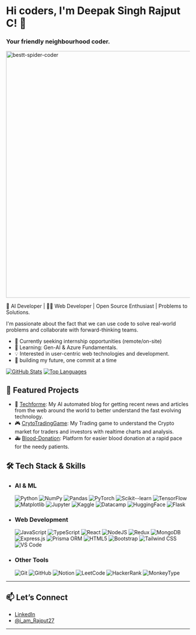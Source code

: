# Hi coders, I'm Deepak Singh Rajput C! 👋
### Your friendly neighbourhood coder. 

<img width="1011" height="674" alt="bestt-spider-coder" src="https://github.com/user-attachments/assets/dd94d869-b9ca-451f-b463-9c9f0c3e017e" />

🤖 AI Developer  | 👨‍💻 Web Developer | Open Source Enthusiast | Problems to Solutions.

I'm passionate about the fact that we can use code to solve real-world problems and collaborate with forward-thinking teams.
- 🔭 Currently seeking internship opportunities (remote/on-site)
- 🌱 Learning: Gen-AI & Azure Fundamentals.
- 💡 Interested in user-centric web technologies and development.
- 🤝 building my future, one commit at a time

[![GitHub Stats](https://github-readme-stats.vercel.app/api?username=DeepakSinghRajputC&show_icons=true&theme=radical)](https://github.com/DeepakSinghRajputC)                   [![Top Languages](https://github-readme-stats.vercel.app/api/top-langs/?username=DeepakSinghRajputC&layout=compact&theme=radical)](https://github.com/DeepakSinghRajputC)


## 🌟 Featured Projects
- 📰 [Techforme](https://github.com/DeepakSinghRajputC/Techforme): My AI automated blog for getting recent news and articles from the web around the world to better understand the fast evolving technology.
- 🎮 [CrytoTradingGame](https://github.com/DeepakSinghRajputC/Crypto-Trading-Game): My Trading game to understand the Crypto market for traders and investors with realtime charts and analysis.
- 🚑 [Blood-Donation](https://github.com/DeepakSinghRajputC/Blood-Donation): Platform for easier blood donation at a rapid pace for the needy patients.

## 🛠️ Tech Stack & Skills
- ### AI & ML
  ![Python](https://img.shields.io/badge/Python-%23306998?style=for-the-badge&logo=python&logoColor=white&labelColor=073659)
  ![NumPy](https://img.shields.io/badge/NumPy-%23013243?style=for-the-badge&logo=numpy&logoColor=white&labelColor=011E2A)
  ![Pandas](https://img.shields.io/badge/Pandas-%23150458?style=for-the-badge&logo=pandas&logoColor=white&labelColor=0A0322)
  ![PyTorch](https://img.shields.io/badge/PyTorch-%23EE4C2C?style=for-the-badge&logo=pytorch&logoColor=white&labelColor=000000)
  ![Scikit--learn](https://img.shields.io/badge/Scikit–learn-%23F7931E?style=for-the-badge&logo=scikit-learn&logoColor=white&labelColor=000000)
  ![TensorFlow](https://img.shields.io/badge/TensorFlow-C25E00?style=for-the-badge&logo=tensorflow&logoColor=white&labelColor=000000)
  ![Matplotlib](https://img.shields.io/badge/Matplotlib-000000?style=for-the-badge&logo=matplotlib&logoColor=white&labelColor=000000)
  ![Jupyter](https://img.shields.io/badge/Jupyter-B35409?style=for-the-badge&logo=jupyter&logoColor=white&labelColor=000000)
  ![Kaggle](https://img.shields.io/badge/Kaggle-188CBF?style=for-the-badge&logo=kaggle&logoColor=white&labelColor=000000)
  ![Datacamp](https://img.shields.io/badge/Datacamp-198C47?style=for-the-badge&logo=datacamp&logoColor=white&labelColor=000000)
  ![HuggingFace](https://img.shields.io/badge/HuggingFace-B3980A?style=for-the-badge&logo=huggingface&logoColor=white&labelColor=000000)
  ![Flask](https://img.shields.io/badge/Flask-000000?style=for-the-badge&logo=flask&labelColor=000000)

- ### Web Development
  ![JavaScript](https://img.shields.io/badge/-JavaScript-black?style=for-the-badge&logo=javascript)
  ![TypeScript](https://img.shields.io/badge/TypeScript-black?style=for-the-badge&logo=typescript&logoColor=white&labelColor=00273F)
  ![React](https://img.shields.io/badge/React-20232a?style=for-the-badge&logo=react)
  ![NodeJS](https://img.shields.io/badge/-Node.js-darkgreen?style=for-the-badge&logo=node.js&logoColor=green&labelColor=black)
  ![Redux](https://img.shields.io/badge/Redux-darkblue?style=for-the-badge&logo=redux&logoColor=white&labelColor=00123A)
  ![MongoDB](https://img.shields.io/badge/MongoDB-%2300684A?style=for-the-badge&logo=mongodb&logoColor=white&labelColor=00533B)
  ![Express.js](https://img.shields.io/badge/Express‑js-%230075C9?style=for-the-badge&logo=express&logoColor=white&labelColor=000000)
  ![Prisma ORM](https://img.shields.io/badge/Prisma-js-%230075C9?style=for-the-badge&logo=prisma&logoColor=white&labelColor=000000)
  ![HTML5](https://img.shields.io/badge/HTML5-orange?style=for-the-badge&logo=html5&labelColor=000000)
  ![Bootstrap](https://img.shields.io/badge/Bootstrap-563D7C?style=for-the-badge&logo=bootstrap&logoColor=white&labelColor=000000)
  ![Tailwind CSS](https://img.shields.io/badge/Tailwind_CSS-38B2AC?style=for-the-badge&logo=tailwind-css&logoColor=white&labelColor=000000)
  ![VS Code](https://img.shields.io/badge/VS_Code-0078d4?style=for-the-badge&logo=visual-studio-code&labelColor=000000)

- ### Other Tools
  ![Git](https://img.shields.io/badge/Git-F05032?style=for-the-badge&logo=git&logoColor=white&labelColor=000000)
  ![GitHub](https://img.shields.io/badge/GitHub-181717?style=for-the-badge&logo=github&logoColor=white&labelColor=0F0E0E)
  ![Notion](https://img.shields.io/badge/Notion-000000?style=for-the-badge&logo=notion&logoColor=white&labelColor=202020)
  ![LeetCode](https://img.shields.io/badge/LeetCode-FFA116?style=for-the-badge&logo=leetcode&logoColor=white&labelColor=000000)
  ![HackerRank](https://img.shields.io/badge/HackerRank-2EC866?style=for-the-badge&logo=hackerrank&logoColor=white&labelColor=000000)
  ![MonkeyType](https://img.shields.io/badge/monkeytype-black?style=for-the-badge&logoColor=black&logoSize=12&labelColor=000000)
----
## 📫 Let’s Connect
- [LinkedIn](https://www.linkedin.com/in/deepak-rajput-8763592aa)
- [@i_am_Rajput27](https://x.com/i_am_Rajput27)
---
